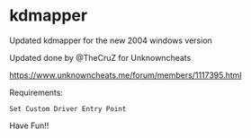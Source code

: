 # kdmapper

Updated kdmapper for the new 2004 windows version

Updated done by @TheCruZ for Unknowncheats

https://www.unknowncheats.me/forum/members/1117395.html

Requirements:

    Set Custom Driver Entry Point

Have Fun!!

